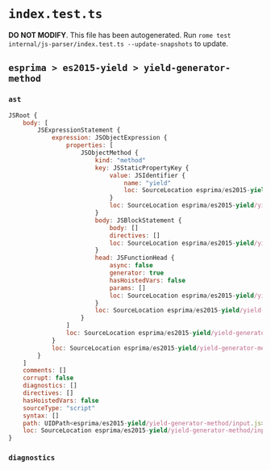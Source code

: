 # `index.test.ts`

**DO NOT MODIFY**. This file has been autogenerated. Run `rome test internal/js-parser/index.test.ts --update-snapshots` to update.

## `esprima > es2015-yield > yield-generator-method`

### `ast`

```javascript
JSRoot {
	body: [
		JSExpressionStatement {
			expression: JSObjectExpression {
				properties: [
					JSObjectMethod {
						kind: "method"
						key: JSStaticPropertyKey {
							value: JSIdentifier {
								name: "yield"
								loc: SourceLocation esprima/es2015-yield/yield-generator-method/input.js 1:4-1:9 (yield)
							}
							loc: SourceLocation esprima/es2015-yield/yield-generator-method/input.js 1:4-1:9
						}
						body: JSBlockStatement {
							body: []
							directives: []
							loc: SourceLocation esprima/es2015-yield/yield-generator-method/input.js 1:12-1:14
						}
						head: JSFunctionHead {
							async: false
							generator: true
							hasHoistedVars: false
							params: []
							loc: SourceLocation esprima/es2015-yield/yield-generator-method/input.js 1:9-1:11
						}
						loc: SourceLocation esprima/es2015-yield/yield-generator-method/input.js 1:3-1:14
					}
				]
				loc: SourceLocation esprima/es2015-yield/yield-generator-method/input.js 1:1-1:16
			}
			loc: SourceLocation esprima/es2015-yield/yield-generator-method/input.js 1:0-1:17
		}
	]
	comments: []
	corrupt: false
	diagnostics: []
	directives: []
	hasHoistedVars: false
	sourceType: "script"
	syntax: []
	path: UIDPath<esprima/es2015-yield/yield-generator-method/input.js>
	loc: SourceLocation esprima/es2015-yield/yield-generator-method/input.js 1:0-2:0
}
```

### `diagnostics`

```

```
